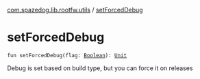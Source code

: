 [com.spazedog.lib.rootfw.utils](index.md) / [setForcedDebug](.)

# setForcedDebug

`fun setForcedDebug(flag: `[`Boolean`](https://kotlinlang.org/api/latest/jvm/stdlib/kotlin/-boolean/index.html)`): `[`Unit`](https://kotlinlang.org/api/latest/jvm/stdlib/kotlin/-unit/index.html)

Debug is set based on build type, but you can force it on releases

